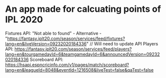 # An app made for calcuating points of IPL 2020
Fixtures API: "Not able to found" - Alternative - "https://fantasy.iplt20.com/season/services/feed/fixtures?lang=en&liveVersion=09232020184336" // Will need to update API
Players API: https://fantasy.iplt20.com/season/services/feed/players?lang=en&tourgamedayId=6&teamgamedayId=6&announcedVersion=09232020184336
Scoreboard API: https://hsapi.espncricinfo.com/v1/pages/match/scoreboard?lang=en&leagueId=8048&eventId=1216508&liveTest=false&qaTest=false
